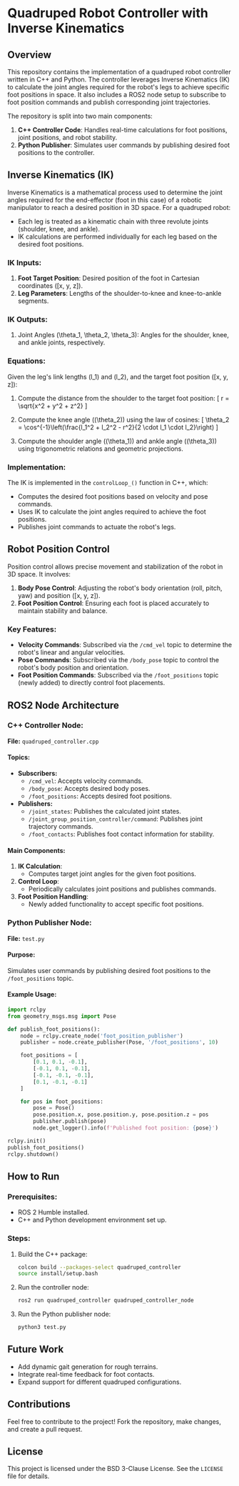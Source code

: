 # Quadruped Robot Controller with Inverse Kinematics

## Overview
This repository contains the implementation of a quadruped robot controller written in C++ and Python. The controller leverages Inverse Kinematics (IK) to calculate the joint angles required for the robot's legs to achieve specific foot positions in space. It also includes a ROS2 node setup to subscribe to foot position commands and publish corresponding joint trajectories.

The repository is split into two main components:

1. **C++ Controller Code**: Handles real-time calculations for foot positions, joint positions, and robot stability.
2. **Python Publisher**: Simulates user commands by publishing desired foot positions to the controller.

## Inverse Kinematics (IK)
Inverse Kinematics is a mathematical process used to determine the joint angles required for the end-effector (foot in this case) of a robotic manipulator to reach a desired position in 3D space. For a quadruped robot:

- Each leg is treated as a kinematic chain with three revolute joints (shoulder, knee, and ankle).
- IK calculations are performed individually for each leg based on the desired foot positions.

### IK Inputs:
1. **Foot Target Position**: Desired position of the foot in Cartesian coordinates \([x, y, z]\).
2. **Leg Parameters**: Lengths of the shoulder-to-knee and knee-to-ankle segments.

### IK Outputs:
1. Joint Angles \(\theta_1, \theta_2, \theta_3\): Angles for the shoulder, knee, and ankle joints, respectively.

### Equations:
Given the leg's link lengths \(l_1\) and \(l_2\), and the target foot position \([x, y, z]\):

1. Compute the distance from the shoulder to the target foot position:
   \[ r = \sqrt{x^2 + y^2 + z^2} \]

2. Compute the knee angle (\(\theta_2\)) using the law of cosines:
   \[ \theta_2 = \cos^{-1}\left(\frac{l_1^2 + l_2^2 - r^2}{2 \cdot l_1 \cdot l_2}\right) \]

3. Compute the shoulder angle (\(\theta_1\)) and ankle angle (\(\theta_3\)) using trigonometric relations and geometric projections.

### Implementation:
The IK is implemented in the `controlLoop_()` function in C++, which:
- Computes the desired foot positions based on velocity and pose commands.
- Uses IK to calculate the joint angles required to achieve the foot positions.
- Publishes joint commands to actuate the robot's legs.

## Robot Position Control
Position control allows precise movement and stabilization of the robot in 3D space. It involves:

1. **Body Pose Control**: Adjusting the robot's body orientation (roll, pitch, yaw) and position \([x, y, z]\).
2. **Foot Position Control**: Ensuring each foot is placed accurately to maintain stability and balance.

### Key Features:
- **Velocity Commands**: Subscribed via the `/cmd_vel` topic to determine the robot's linear and angular velocities.
- **Pose Commands**: Subscribed via the `/body_pose` topic to control the robot's body position and orientation.
- **Foot Position Commands**: Subscribed via the `/foot_positions` topic (newly added) to directly control foot placements.

## ROS2 Node Architecture

### C++ Controller Node:
**File:** `quadruped_controller.cpp`

#### Topics:
- **Subscribers:**
  - `/cmd_vel`: Accepts velocity commands.
  - `/body_pose`: Accepts desired body poses.
  - `/foot_positions`: Accepts desired foot positions.
- **Publishers:**
  - `/joint_states`: Publishes the calculated joint states.
  - `/joint_group_position_controller/command`: Publishes joint trajectory commands.
  - `/foot_contacts`: Publishes foot contact information for stability.

#### Main Components:
1. **IK Calculation**:
   - Computes target joint angles for the given foot positions.
2. **Control Loop**:
   - Periodically calculates joint positions and publishes commands.
3. **Foot Position Handling**:
   - Newly added functionality to accept specific foot positions.

### Python Publisher Node:
**File:** `test.py`

#### Purpose:
Simulates user commands by publishing desired foot positions to the `/foot_positions` topic.

#### Example Usage:
```python
import rclpy
from geometry_msgs.msg import Pose

def publish_foot_positions():
    node = rclpy.create_node('foot_position_publisher')
    publisher = node.create_publisher(Pose, '/foot_positions', 10)

    foot_positions = [
        [0.1, 0.1, -0.1],
        [-0.1, 0.1, -0.1],
        [-0.1, -0.1, -0.1],
        [0.1, -0.1, -0.1]
    ]

    for pos in foot_positions:
        pose = Pose()
        pose.position.x, pose.position.y, pose.position.z = pos
        publisher.publish(pose)
        node.get_logger().info(f'Published foot position: {pose}')

rclpy.init()
publish_foot_positions()
rclpy.shutdown()
```

## How to Run

### Prerequisites:
- ROS 2 Humble installed.
- C++ and Python development environment set up.

### Steps:
1. Build the C++ package:
   ```bash
   colcon build --packages-select quadruped_controller
   source install/setup.bash
   ```

2. Run the controller node:
   ```bash
   ros2 run quadruped_controller quadruped_controller_node
   ```

3. Run the Python publisher node:
   ```bash
   python3 test.py
   ```

## Future Work
- Add dynamic gait generation for rough terrains.
- Integrate real-time feedback for foot contacts.
- Expand support for different quadruped configurations.

## Contributions
Feel free to contribute to the project! Fork the repository, make changes, and create a pull request.

## License
This project is licensed under the BSD 3-Clause License. See the `LICENSE` file for details.

